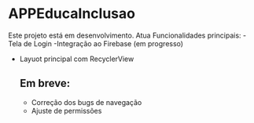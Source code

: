 # APPEducaInclusao
Este projeto está em desenvolvimento.
Atua Funcionalidades principais:
-Tela de Login
-Integração ao Firebase (em progresso)
- Layuot principal com RecyclerView

  ## Em breve:
  - Correção dos bugs de navegação
  - Ajuste de permissões
